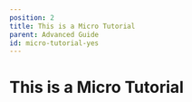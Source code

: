 ```yaml
---
position: 2
title: This is a Micro Tutorial
parent: Advanced Guide
id: micro-tutorial-yes
---
```


# This is a Micro Tutorial